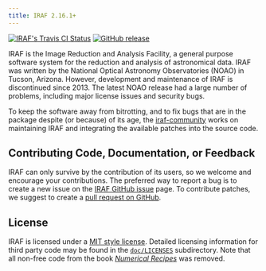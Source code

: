 ```yaml
---
title: IRAF 2.16.1+
---
```


[![IRAF's Travis CI Status](https://travis-ci.com/iraf-community/iraf.svg)](https://travis-ci.com/iraf-community/iraf)
[![GitHub release](https://img.shields.io/github/release/iraf-community/iraf.svg)](https://github.com/iraf-community/iraf/releases/latest)

IRAF is the Image Reduction and Analysis Facility, a general purpose
software system for the reduction and analysis of astronomical
data. IRAF was written by the National Optical Astronomy Observatories
(NOAO) in Tucson, Arizona. However, development and maintenance of
IRAF is discontinued since 2013. The latest NOAO release had a large
number of problems, including major license issues and security bugs.

To keep the software away from bitrotting, and to fix bugs that are in
the package despite (or because) of its age, the
[iraf-community](https://github.com/iraf-community/) works on
maintaining IRAF and integrating the available patches into the source
code.

## Contributing Code, Documentation, or Feedback

IRAF can only survive by the contribution of its users, so we welcome
and encourage your contributions. The preferred way to report a bug is
to create a new issue on the
[IRAF GitHub issue](https://github.com/iraf-community/iraf/issues) page.
To contribute patches, we suggest to create a
[pull request on GitHub](https://github.com/iraf-community/iraf/pulls).


## License

IRAF is licensed under a
[MIT style license](https://github.com/iraf-community/iraf/blob/master/COPYRIGHT).
Detailed licensing information for third party code may be found in the
[`doc/LICENSES`](https://github.com/iraf-community/iraf/tree/master/doc/LICENSES)
subdirectory. Note that all non-free code from the book
[*Numerical Recipes*](http://numerical.recipes/) was removed.
